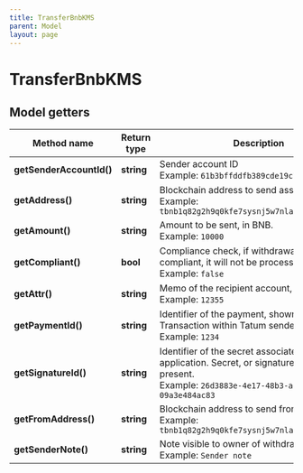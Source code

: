 ```yaml
---
title: TransferBnbKMS
parent: Model
layout: page
---
```


# TransferBnbKMS

## Model getters

Method name | Return type | Description | Notes
------------ | ------------- | ------------- | -------------
**getSenderAccountId()** | **string** | Sender account ID <br>Example: `61b3bffddfb389cde19c73be` |
**getAddress()** | **string** | Blockchain address to send assets <br>Example: `tbnb1q82g2h9q0kfe7sysnj5w7nlak92csfjztymp39` |
**getAmount()** | **string** | Amount to be sent, in BNB. <br>Example: `10000` |
**getCompliant()** | **bool** | Compliance check, if withdrawal is not compliant, it will not be processed. <br>Example: `false` | [optional]
**getAttr()** | **string** | Memo of the recipient account, if any. <br>Example: `12355` | [optional]
**getPaymentId()** | **string** | Identifier of the payment, shown for created Transaction within Tatum sender account. <br>Example: `1234` | [optional]
**getSignatureId()** | **string** | Identifier of the secret associated in signing application. Secret, or signature Id must be present. <br>Example: `26d3883e-4e17-48b3-a0ee-09a3e484ac83` |
**getFromAddress()** | **string** | Blockchain address to send from. <br>Example: `tbnb1q82g2h9q0kfe7sysnj5w7nlak92csfjztymp39` |
**getSenderNote()** | **string** | Note visible to owner of withdrawing account. <br>Example: `Sender note` | [optional]

